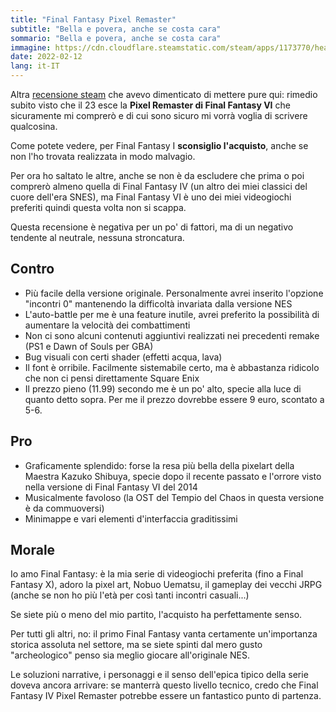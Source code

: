 ```yaml
---
title: "Final Fantasy Pixel Remaster"
subtitle: "Bella e povera, anche se costa cara"
sommario: "Bella e povera, anche se costa cara"
immagine: https://cdn.cloudflare.steamstatic.com/steam/apps/1173770/header.jpg
date: 2022-02-12
lang: it-IT
---
```


Altra [recensione steam](https://steamcommunity.com/id/xabaras89/recommended/1173770/) che avevo dimenticato di mettere pure qui: rimedio subito visto che il 23 esce la **Pixel Remaster di Final Fantasy VI** che sicuramente mi comprerò e di cui sono sicuro mi vorrà voglia di scrivere qualcosina.

Come potete vedere, per Final Fantasy I **sconsiglio l'acquisto**, anche se non l'ho trovata realizzata in modo malvagio.

Per ora ho saltato le altre, anche se non è da escludere che prima o poi comprerò almeno quella di Final Fantasy IV (un altro dei miei classici del cuore dell'era SNES), ma Final Fantasy VI è uno dei miei videogiochi preferiti quindi questa volta non si scappa.

Questa recensione è negativa per un po' di fattori, ma di un negativo tendente al neutrale, nessuna stroncatura.

## Contro

- Più facile della versione originale. Personalmente avrei inserito l'opzione "incontri 0" mantenendo la difficoltà invariata dalla versione NES
- L'auto-battle per me è una feature inutile, avrei preferito la possibilità di aumentare la velocità dei combattimenti
- Non ci sono alcuni contenuti aggiuntivi realizzati nei precedenti remake (PS1 e Dawn of Souls per GBA)
- Bug visuali con certi shader (effetti acqua, lava)
- Il font è orribile. Facilmente sistemabile certo, ma è abbastanza ridicolo che non ci pensi direttamente Square Enix
- Il prezzo pieno (11.99) secondo me è un po' alto, specie alla luce di quanto detto sopra. Per me il prezzo dovrebbe essere 9 euro, scontato a 5-6.

## Pro

- Graficamente splendido: forse la resa più bella della pixelart della Maestra Kazuko Shibuya, specie dopo il recente passato e l'orrore visto nella versione di Final Fantasy VI del 2014
- Musicalmente favoloso (la OST del Tempio del Chaos in questa versione è da commuoversi)
- Minimappe e vari elementi d'interfaccia graditissimi

## Morale

Io amo Final Fantasy: è la mia serie di videogiochi preferita (fino a Final Fantasy X), adoro la pixel art, Nobuo Uematsu, il gameplay dei vecchi JRPG (anche se non ho più l'età per così tanti incontri casuali...)

Se siete più o meno del mio partito, l'acquisto ha perfettamente senso.

Per tutti gli altri, no: il primo Final Fantasy vanta certamente un'importanza storica assoluta nel settore, ma se siete spinti dal mero gusto "archeologico" penso sia meglio giocare all'originale NES.

Le soluzioni narrative, i personaggi e il senso dell'epica tipico della serie doveva ancora arrivare: se manterrà
questo livello tecnico, credo che Final Fantasy IV Pixel Remaster potrebbe essere un fantastico punto di partenza. 